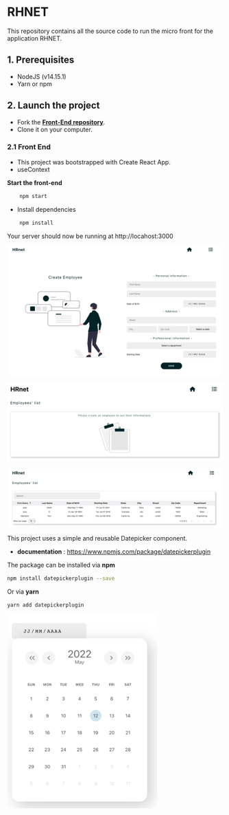 # RHNET

This repository contains all the source code to run the micro front for the application RHNET.

## 1. Prerequisites

- NodeJS (v14.15.1)
- Yarn or npm

## 2. Launch the project

- Fork the **[Front-End repository](https://github.com/Flower-dev/Flore_Malonda_P14_06042022)**.
- Clone it on your computer.

### 2.1 Front End

- This project was bootstrapped with Create React App.
- useContext

**Start the front-end**
```bash
    npm start
```

- Install dependencies
```bash
    npm install
```
Your server should now be running at http://locahost:3000


![screen n°1](img/img1.png)

![screen n°2](img/img2.png)

![screen n°3](img/img3.png)

This project uses a simple and reusable Datepicker component.

- **documentation** : https://www.npmjs.com/package/datepickerplugin


The package can be installed via **npm**

```bash
npm install datepickerplugin --save
```

Or via **yarn**

```bash
yarn add datepickerplugin
```

<img src="img/img4.png" alt="datepicker" width="350"/>